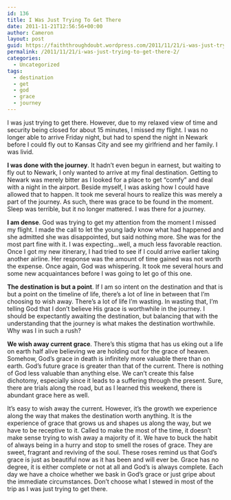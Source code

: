 ```yaml
---
id: 136
title: I Was Just Trying To Get There
date: 2011-11-21T12:56:56+00:00
author: Cameron
layout: post
guid: https://faiththroughdoubt.wordpress.com/2011/11/21/i-was-just-trying-to-get-there/
permalink: /2011/11/21/i-was-just-trying-to-get-there-2/
categories:
  - Uncategorized
tags:
  - destination
  - get
  - god
  - grace
  - journey
---
```

I was just trying to get there. However, due to my relaxed view of time and security being closed for about 15 minutes, I missed my flight. I was no longer able to arrive Friday night, but had to spend the night in Newark before I could fly out to Kansas City and see my girlfriend and her family. I was livid.

**I was done with the journey**. It hadn’t even begun in earnest, but waiting to fly out to Newark, I only wanted to arrive at my final destination. Getting to Newark was merely bitter as I looked for a place to get “comfy” and deal with a night in the airport. Beside myself, I was asking how I could have allowed that to happen. It took me several hours to realize this was merely a part of the journey. As such, there was grace to be found in the moment. Sleep was terrible, but it no longer mattered. I was there for a journey.

**I am dense**. God was trying to get my attention from the moment I missed my flight. I made the call to let the young lady know what had happened and she admitted she was disappointed, but said nothing more. She was for the most part fine with it. I was expecting…well, a much less favorable reaction. Once I got my new itinerary, I had tried to see if I could arrive earlier taking another airline. Her response was the amount of time gained was not worth the expense. Once again, God was whispering. It took me several hours and some new acquaintances before I was going to let go of this one.

**The destination is but a point**. If I am so intent on the destination and that is but a point on the timeline of life, there’s a lot of line in between that I’m choosing to wish away. There’s a lot of life I’m wasting. In wasting that, I’m telling God that I don’t believe His grace is worthwhile in the journey. I should be expectantly awaiting the destination, but balancing that with the understanding that the journey is what makes the destination worthwhile. Why was I in such a rush?

**We wish away current grace**. There’s this stigma that has us eking out a life on earth half alive believing we are holding out for the grace of heaven. Somehow, God’s grace in death is infinitely more valuable there than on earth. God’s future grace is greater than that of the current. There is nothing of God less valuable than anything else. We can’t create this false dichotomy, especially since it leads to a suffering through the present. Sure, there are trials along the road, but as I learned this weekend, there is abundant grace here as well.

It’s easy to wish away the current. However, it’s the growth we experience along the way that makes the destination worth anything. It is the experience of grace that grows us and shapes us along the way, but we have to be receptive to it. Called to make the most of the time, it doesn’t make sense trying to wish away a majority of it. We have to buck the habit of always being in a hurry and stop to smell the roses of grace. They are sweet, fragrant and reviving of the soul. These roses remind us that God’s grace is just as beautiful now as it has been and will ever be. Grace has no degree, it is either complete or not at all and God’s is always complete. Each day we have a choice whether we bask in God’s grace or just gripe about the immediate circumstances. Don’t choose what I stewed in most of the trip as I was just trying to get there.